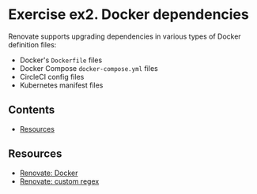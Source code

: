 # Exercise ex2. Docker dependencies

Renovate supports upgrading dependencies in various types of Docker definition files:

- Docker's `Dockerfile` files
- Docker Compose `docker-compose.yml` files
- CircleCI config files
- Kubernetes manifest files

<!-- START doctoc generated TOC please keep comment here to allow auto update -->
<!-- DON'T EDIT THIS SECTION, INSTEAD RE-RUN doctoc TO UPDATE -->
## Contents

- [Resources](#resources)

<!-- END doctoc generated TOC please keep comment here to allow auto update -->

## Resources

- [Renovate: Docker](https://docs.renovatebot.com/docker/)
- [Renovate: custom regex](https://docs.renovatebot.com/modules/manager/regex/)
